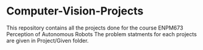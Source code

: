 # Computer-Vision-Projects
This repository contains all the projects done for the course ENPM673 Perception of Autonomous Robots
The problem statments for each projects are given in Project/Given folder.
